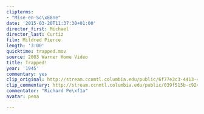```yaml
---
clipterms:
- "Mise-en-Sc\xE8ne"
date: '2015-03-20T11:37:30+01:00'
director_first: Michael
director_last: Curtiz
film: Mildred Pierce
length: '3:00'
quicktime: trapped.mov
source: 2003 Warner Home Video
title: Trapped!
year: '1945'
commentary: yes
clip_original: http://stream.ccnmtl.columbia.edu/public/6f77e3c3-4413-4d8f-b3fc-21e5b048f175-067_mildred_FLG-mp4-aac-480w-850kbps-ffmpeg.mp4
clip_commentary: http://stream.ccnmtl.columbia.edu/public/039f515b-c924-456f-acfb-bdd2e7f915e5-067_mildred_commentary_FLG-mp4-aac-480w-850kbps-ffmpeg.mp4
commentator: "Richard Pe\xf1a"
avatar: pena

---
```

